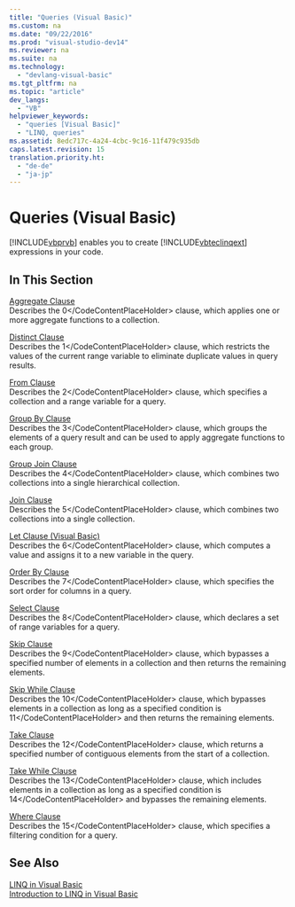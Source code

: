 ```yaml
---
title: "Queries (Visual Basic)"
ms.custom: na
ms.date: "09/22/2016"
ms.prod: "visual-studio-dev14"
ms.reviewer: na
ms.suite: na
ms.technology: 
  - "devlang-visual-basic"
ms.tgt_pltfrm: na
ms.topic: "article"
dev_langs: 
  - "VB"
helpviewer_keywords: 
  - "queries [Visual Basic]"
  - "LINQ, queries"
ms.assetid: 8edc717c-4a24-4cbc-9c16-11f479c935db
caps.latest.revision: 15
translation.priority.ht: 
  - "de-de"
  - "ja-jp"
---
```

# Queries (Visual Basic)
[!INCLUDE[vbprvb](../vs140/includes/vbprvb_md.md)] enables you to create [!INCLUDE[vbteclinqext](../vs140/includes/vbteclinqext_md.md)] expressions in your code.  
  
## In This Section  
 [Aggregate Clause](../vs140/aggregate-clause--visual-basic-.md)  
 Describes the <CodeContentPlaceHolder>0\</CodeContentPlaceHolder> clause, which applies one or more aggregate functions to a collection.  
  
 [Distinct Clause](../vs140/distinct-clause--visual-basic-.md)  
 Describes the <CodeContentPlaceHolder>1\</CodeContentPlaceHolder> clause, which restricts the values of the current range variable to eliminate duplicate values in query results.  
  
 [From Clause](../vs140/from-clause--visual-basic-.md)  
 Describes the <CodeContentPlaceHolder>2\</CodeContentPlaceHolder> clause, which specifies a collection and a range variable for a query.  
  
 [Group By Clause](../vs140/group-by-clause--visual-basic-.md)  
 Describes the <CodeContentPlaceHolder>3\</CodeContentPlaceHolder> clause, which groups the elements of a query result and can be used to apply aggregate functions to each group.  
  
 [Group Join Clause](../vs140/group-join-clause--visual-basic-.md)  
 Describes the <CodeContentPlaceHolder>4\</CodeContentPlaceHolder> clause, which combines two collections into a single hierarchical collection.  
  
 [Join Clause](../vs140/join-clause--visual-basic-.md)  
 Describes the <CodeContentPlaceHolder>5\</CodeContentPlaceHolder> clause, which combines two collections into a single collection.  
  
 [Let Clause (Visual Basic)](../vs140/let-clause--visual-basic-.md)  
 Describes the <CodeContentPlaceHolder>6\</CodeContentPlaceHolder> clause, which computes a value and assigns it to a new variable in the query.  
  
 [Order By Clause](../vs140/order-by-clause--visual-basic-.md)  
 Describes the <CodeContentPlaceHolder>7\</CodeContentPlaceHolder> clause, which specifies the sort order for columns in a query.  
  
 [Select Clause](../vs140/select-clause--visual-basic-.md)  
 Describes the <CodeContentPlaceHolder>8\</CodeContentPlaceHolder> clause, which declares a set of range variables for a query.  
  
 [Skip Clause](../vs140/skip-clause--visual-basic-.md)  
 Describes the <CodeContentPlaceHolder>9\</CodeContentPlaceHolder> clause, which bypasses a specified number of elements in a collection and then returns the remaining elements.  
  
 [Skip While Clause](../vs140/skip-while-clause--visual-basic-.md)  
 Describes the <CodeContentPlaceHolder>10\</CodeContentPlaceHolder> clause, which bypasses elements in a collection as long as a specified condition is <CodeContentPlaceHolder>11\</CodeContentPlaceHolder> and then returns the remaining elements.  
  
 [Take Clause](../vs140/take-clause--visual-basic-.md)  
 Describes the <CodeContentPlaceHolder>12\</CodeContentPlaceHolder> clause, which returns a specified number of contiguous elements from the start of a collection.  
  
 [Take While Clause](../vs140/take-while-clause--visual-basic-.md)  
 Describes the <CodeContentPlaceHolder>13\</CodeContentPlaceHolder> clause, which includes elements in a collection as long as a specified condition is <CodeContentPlaceHolder>14\</CodeContentPlaceHolder> and bypasses the remaining elements.  
  
 [Where Clause](../vs140/where-clause--visual-basic-.md)  
 Describes the <CodeContentPlaceHolder>15\</CodeContentPlaceHolder> clause, which specifies a filtering condition for a query.  
  
## See Also  
 [LINQ in Visual Basic](../vs140/linq-in-visual-basic.md)   
 [Introduction to LINQ in Visual Basic](../vs140/introduction-to-linq-in-visual-basic.md)